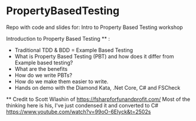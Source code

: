 # PropertyBasedTesting
Repo with code and slides for: Intro to Property Based Testing workshop

Introduction to Property Based Testing ** :
 - Traditional TDD & BDD = Example Based Testing
 - What is Property Based Testing (PBT) and how does it differ from Example based testing?
 - What are the benefits
 - How do we write PBTs?
 - How do we make them easier to write.
 - Hands on demo with the Diamond Kata, .Net Core, C# and FSCheck 
 
 
** Credit to Scott Wlashin of https://fsharpforfunandprofit.com/
Most of the thinking here is his, I've just condensed it and converted to C# 
https://www.youtube.com/watch?v=99oO-6EIyck&t=2502s